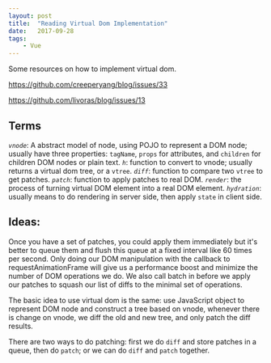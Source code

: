 ```yaml
---
layout: post
title:  "Reading Virtual Dom Implementation"
date:   2017-09-28
tags:   
    - Vue
---
```



Some resources on how to implement virtual dom.

https://github.com/creeperyang/blog/issues/33

https://github.com/livoras/blog/issues/13

## Terms

*`vnode`*: A abstract model of node, using POJO to represent a DOM node; usually have three properties: `tagName`, `props` for attributes, and `children` for children DOM nodes or plain text.
*`h`*: function to convert to vnode; usually returns a virtual dom tree, or a `vtree`.
*`diff`*: function to compare two `vtree` to get patches.
*`patch`*: function to apply patches to real DOM.
*`render`*: the process of turning virtual DOM element into a real DOM element.
*`hydration`*: usually means to do rendering in server side, then apply `state` in client side.

## Ideas:

Once you have a set of patches, you could apply them immediately but it's better to queue them and flush this queue at a fixed interval like 60 times per second. Only doing our DOM manipulation with the callback to requestAnimationFrame will give us a performance boost and minimize the number of DOM operations we do. We also call batch in before we apply our patches to squash our list of diffs to the minimal set of operations.

The basic idea to use virtual dom is the same: use JavaScript object to represent DOM node and construct a tree based on vnode, whenever there is change on vnode, we diff the old and new tree, and only patch the diff results.

There are two ways to do patching: first we do `diff` and store patches in a queue, then do `patch`; or we can do `diff` and `patch` together.
